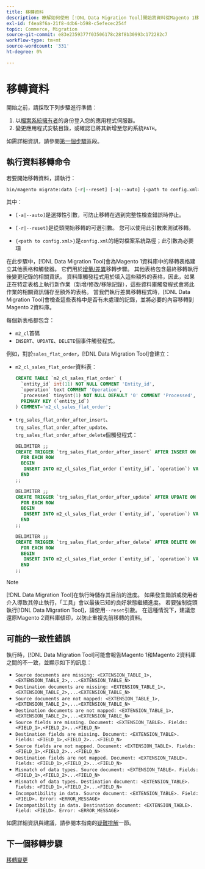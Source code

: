 ```yaml
---
title: 移轉資料
description: 瞭解如何使用 [!DNL Data Migration Tool]開始將資料從Magento 1移轉至Magento 2。
exl-id: f4ea8f6a-21f8-4db6-b598-c5efecec254f
topic: Commerce, Migration
source-git-commit: e83e2359377f03506178c28f8b30993c172282c7
workflow-type: tm+mt
source-wordcount: '331'
ht-degree: 0%

---
```


# 移轉資料

開始之前，請採取下列步驟進行準備：

1. 以[檔案系統擁有者](../../../installation/prerequisites/file-system/overview.md)的身份登入您的應用程式伺服器。
1. 變更應用程式安裝目錄，或確認已將其新增至您的系統`PATH`。

如需詳細資訊，請參閱[第一個步驟](overview.md#first-steps)區段。

## 執行資料移轉命令

若要開始移轉資料，請執行：

```bash
bin/magento migrate:data [-r|--reset] [-a|--auto] {<path to config.xml>}
```

其中：

* `[-a|--auto]`是選擇性引數，可防止移轉在遇到完整性檢查錯誤時停止。

* `[-r|--reset]`是從頭開始移轉的可選引數。 您可以使用此引數來測試移轉。

* `{<path to config.xml>}`是`config.xml`的絕對檔案系統路徑；此引數為必要項

在此步驟中，[!DNL Data Migration Tool]會為Magento 1資料庫中的移轉表格建立其他表格和觸發器。 它們用於[增量/差異](delta.md)移轉步驟。 其他表格包含最終移轉執行後變更記錄的相關資訊。 資料庫觸發程式用於填入這些額外的表格，因此，如果正在特定表格上執行新作業（新增/修改/移除記錄），這些資料庫觸發程式會將此作業的相關資訊儲存至額外的表格。 當我們執行差異移轉程式時，[!DNL Data Migration Tool]會檢查這些表格中是否有未處理的記錄，並將必要的內容移轉到Magento 2資料庫。

每個新表格都包含：

* `m2_cl`首碼
* `INSERT`、`UPDATE`、`DELETE`個事件觸發程式。

例如，對於`sales_flat_order`，[!DNL Data Migration Tool]會建立：

* `m2_cl_sales_flat_order`資料表：

  ```sql
  CREATE TABLE `m2_cl_sales_flat_order` (
    `entity_id` int(11) NOT NULL COMMENT 'Entity_id',
    `operation` text COMMENT 'Operation',
    `processed` tinyint(1) NOT NULL DEFAULT '0' COMMENT 'Processed',
    PRIMARY KEY (`entity_id`)
  ) COMMENT='m2_cl_sales_flat_order';
  ```

* `trg_sales_flat_order_after_insert`、`trg_sales_flat_order_after_update`、`trg_sales_flat_order_after_delete`個觸發程式：

  ```sql
  DELIMITER ;;
  CREATE TRIGGER `trg_sales_flat_order_after_insert` AFTER INSERT ON `sales_flat_order`
    FOR EACH ROW
    BEGIN
     INSERT INTO m2_cl_sales_flat_order (`entity_id`, `operation`) VALUES (NEW.entity_id, 'INSERT')ON DUPLICATE KEY UPDATE operation = 'INSERT';
    END
  ;;
  
  DELIMITER ;;
  CREATE TRIGGER `trg_sales_flat_order_after_update` AFTER UPDATE ON `sales_flat_order`
    FOR EACH ROW
    BEGIN
     INSERT INTO m2_cl_sales_flat_order (`entity_id`, `operation`) VALUES (NEW.entity_id, 'UPDATE') ON DUPLICATE KEY UPDATE operation = 'UPDATE';
    END
  ;;
  
  DELIMITER ;;
  CREATE TRIGGER `trg_sales_flat_order_after_delete` AFTER DELETE ON `sales_flat_order`
    FOR EACH ROW
    BEGIN
     INSERT INTO m2_cl_sales_flat_order (`entity_id`, `operation`) VALUES (OLD.entity_id, 'DELETE')ON DUPLICATE KEY UPDATE operation = 'DELETE';
    END
  ;;
  ```

>[!NOTE]
>
>[!DNL Data Migration Tool]在執行時儲存其目前的進度。 如果發生錯誤或使用者介入導致其停止執行，「工具」會以最後已知的良好狀態繼續進度。 若要強制從頭執行[!DNL Data Migration Tool]，請使用`--reset`引數。 在這種情況下，建議您還原Magento 2資料庫傾印，以防止重複先前移轉的資料。


## 可能的一致性錯誤

執行時，[!DNL Data Migration Tool]可能會報告Magento 1和Magento 2資料庫之間的不一致，並顯示如下的訊息：

* `Source documents are missing: <EXTENSION_TABLE_1>,<EXTENSION_TABLE_2>,...<EXTENSION_TABLE_N>`
* `Destination documents are missing: <EXTENSION_TABLE_1>,<EXTENSION_TABLE_2>,...<EXTENSION_TABLE_N>`
* `Source documents are not mapped: <EXTENSION_TABLE_1>,<EXTENSION_TABLE_2>,...<EXTENSION_TABLE_N>`
* `Destination documents are not mapped: <EXTENSION_TABLE_1>,<EXTENSION_TABLE_2>,...<EXTENSION_TABLE_N>`
* `Source fields are missing. Document: <EXTENSION_TABLE>. Fields: <FIELD_1>,<FIELD_2>...<FIELD_N>`
* `Destination fields are missing. Document: <EXTENSION_TABLE>. Fields: <FIELD_1>,<FIELD_2>...<FIELD_N>`
* `Source fields are not mapped. Document: <EXTENSION_TABLE>. Fields: <FIELD_1>,<FIELD_2>...<FIELD_N>`
* `Destination fields are not mapped. Document: <EXTENSION_TABLE>. Fields: <FIELD_1>,<FIELD_2>...<FIELD_N>`
* `Mismatch of data types. Source document: <EXTENSION_TABLE>. Fields: <FIELD_1>,<FIELD_2>...<FIELD_N>`
* `Mismatch of data types. Destination document: <EXTENSION_TABLE>. Fields: <FIELD_1>,<FIELD_2>...<FIELD_N>`
* `Incompatibility in data. Source document: <EXTENSION_TABLE>. Field: <FIELD>. Error: <ERROR_MESSAGE>`
* `Incompatibility in data. Destination document: <EXTENSION_TABLE>. Field: <FIELD>. Error: <ERROR_MESSAGE>`

如需詳細資訊與建議，請參閱本指南的[疑難排解](https://support.magento.com/hc/en-us/articles/360033020451)一節。

## 下一個移轉步驟

[移轉變更](delta.md)
